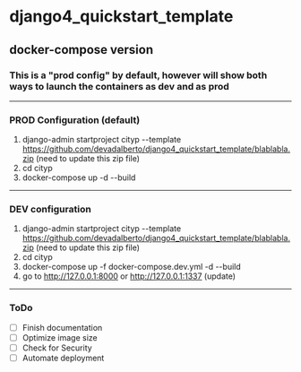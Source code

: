 # django4_quickstart_template
## docker-compose version

### This is a "prod config" by default, however will show both ways to launch the containers as dev and as prod

---

### PROD Configuration (default)

1. django-admin startproject cityp --template https://github.com/devadalberto/django4_quickstart_template/blablabla.zip (need to update this zip file)
2. cd cityp
3. docker-compose up -d --build

---
### DEV configuration


1. django-admin startproject cityp --template https://github.com/devadalberto/django4_quickstart_template/blablabla.zip (need to update this zip file)
2. cd cityp
3. docker-compose up -f docker-compose.dev.yml -d --build
4. go to http://127.0.0.1:8000
    or http://127.0.0.1:1337  (update)


---

### ToDo

- [ ] Finish documentation
- [ ] Optimize image size
- [ ] Check for Security
- [ ] Automate deployment
